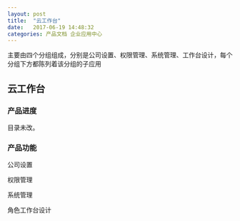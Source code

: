 ```yaml
---
layout: post
title:  "云工作台"
date:   2017-06-19 14:48:32
categories: 产品文档 企业应用中心
---
```


主要由四个分组组成，分别是公司设置、权限管理、系统管理、工作台设计，每个分组下方都陈列着该分组的子应用



## 云工作台

### 产品进度


目录未改。

### 产品功能

公司设置

权限管理

系统管理

角色工作台设计
